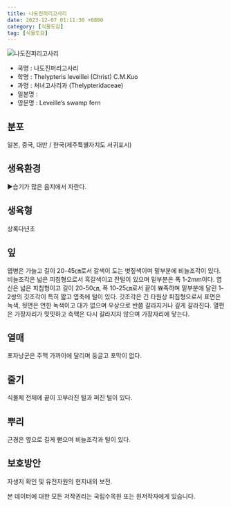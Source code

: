 ```yaml
---
title: 나도진퍼리고사리
date: 2023-12-07 01:11:30 +0800
category: [식물도감]
tag: [식물도감]
---
```




![나도진퍼리고사리](/fileUpload/plants/basic/Davalliaceae/Thelypteris/3782/1_th2.JPG)
- 국명 : 나도진퍼리고사리
- 학명 : Thelypteris leveillei (Christ) C.M.Kuo
- 과명 : 처녀고사리과 (Thelypteridaceae)
- 일본명 : 
- 영문명 : Leveille’s swamp fern


## 분포
일본, 중국, 대만 / 한국(제주특별자치도 서귀포시) 
## 생육환경
▶습기가 많은 음지에서 자란다.
## 생육형
상록다년초
## 잎
엽병은 가늘고 길이 20-45㎝로서 갈색이 도는 볏짚색이며 밑부분에 비늘조각이 있다. 비늘조각은 넓은 피침형으로서 흑갈색이고 잔털이 있으며 밑부분은 폭 1-2mm이다. 엽신은 넓은 피침형이고 길이 20-50㎝, 폭 10-25㎝로서 끝이 뾰족하며 밑부분에 달린 1-2쌍의 깃조각이 특히 짧고 엽축에 털이 있다. 깃조각은 긴 타원상 피침형으로서 표면은 녹색, 뒷면은 연한 녹색이고 대가 없으며 우상으로 반쯤 갈라지거나 깊게 갈라진다. 열편은 가장자리가 밋밋하고 측맥은 다시 갈라지지 않으며 가장자리에 닿는다.
## 열매
포자낭군은 주맥 가까이에 달리며 둥글고 포막이 없다.
## 줄기
식물체 전체에 끝이 꼬부라진 털과 퍼진 털이 있다.
## 뿌리
근경은 옆으로 길게 뻗으며 비늘조각과 털이 있다.
## 보호방안
자생지 확인 및 유전자원의 현지내외 보전.






본 데이터에 대한 모든 저작권리는 국립수목원 또는 원저작자에게 있습니다.
